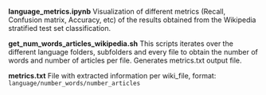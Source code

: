 **language_metrics.ipynb**
Visualization of different metrics (Recall, Confusion matrix, Accuracy, etc) of the results obtained from the Wikipedia stratified test set classification.

**get_num_words_articles_wikipedia.sh**
This scripts iterates over the different language folders, subfolders and every file to obtain the number of words and number of articles per file. Generates metrics.txt output file.

**metrics.txt**
File with extracted information per wiki_file, format: 
`language/number_words/number_articles`